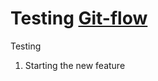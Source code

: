 # Testing [Git-flow](https://nvie.com/posts/a-successful-git-branching-model/)
Testing

1. Starting the new feature